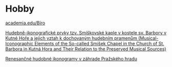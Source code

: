 # Hobby

[academia.edu/Bíro](https://independent.academia.edu/B%C3%ADro)

[Hudebně-ikonografické prvky tzv. Smíškovské kaple v kostele sv. Barbory v Kutné Hoře a jejich vztah k dochovaným hudebním pramenům (Musical-Iconographic Elements of the So-called Smíšek Chapel in the Church of St. Barbora in Kutná Hora and Their Relation to the Preserved Musical Sources)](../../images_files/Hudebne_ikonograficke_prvky_tzv_Smiskovs.pdf)

[Renesančné hudobné ikonogramy v záhrade Pražského hradu](../../images_files/RenesančnéHudobnéIkonogramyVZáhradePražskéhoHradu.pdf)